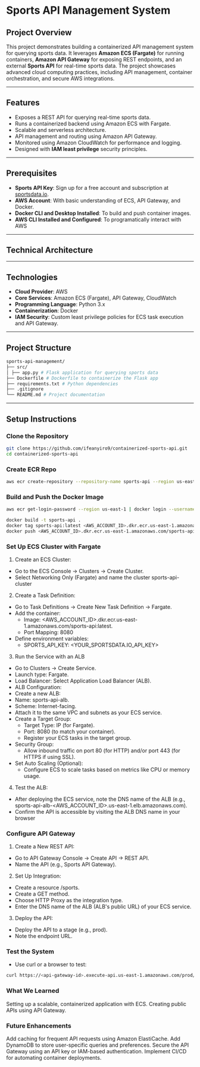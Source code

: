 # Sports API Management System

## **Project Overview**
This project demonstrates building a containerized API management system for querying sports data. It leverages **Amazon ECS (Fargate)** for running containers, **Amazon API Gateway** for exposing REST endpoints, and an external **Sports API** for real-time sports data. The project showcases advanced cloud computing practices, including API management, container orchestration, and secure AWS integrations.

---

## **Features**
- Exposes a REST API for querying real-time sports data.
- Runs a containerized backend using Amazon ECS with Fargate.
- Scalable and serverless architecture.
- API management and routing using Amazon API Gateway.
- Monitored using Amazon CloudWatch for performance and logging.
- Designed with **IAM least privilege** security principles.

---

## **Prerequisites**
- **Sports API Key**: Sign up for a free account and subscription at [sportsdata.io](https://sportsdata.io).
- **AWS Account**: With basic understanding of ECS, API Gateway, and Docker.
- **Docker CLI and Desktop Installed**: To build and push container images.
- **AWS CLI Installed and Configured**: To programatically interact with AWS

---

## **Technical Architecture**


---

## **Technologies**
- **Cloud Provider**: AWS
- **Core Services**: Amazon ECS (Fargate), API Gateway, CloudWatch
- **Programming Language**: Python 3.x
- **Containerization**: Docker
- **IAM Security**: Custom least privilege policies for ECS task execution and API Gateway.

---

## **Project Structure**

```bash
sports-api-management/
├── src/
│ ├── app.py # Flask application for querying sports data
├── Dockerfile # Dockerfile to containerize the Flask app
├── requirements.txt # Python dependencies
├── .gitignore
└── README.md # Project documentation
```

---

## **Setup Instructions**

### **Clone the Repository**
```bash
git clone https://github.com/ifeanyiro9/containerized-sports-api.git
cd containerized-sports-api
```
### **Create ECR Repo**
```bash
aws ecr create-repository --repository-name sports-api --region us-east-1
```

### **Build and Push the Docker Image**
```bash
aws ecr get-login-password --region us-east-1 | docker login --username AWS --password-stdin <AWS_ACCOUNT_ID>.dkr.ecr.us-east-1.amazonaws.com

docker build -t sports-api .
docker tag sports-api:latest <AWS_ACCOUNT_ID>.dkr.ecr.us-east-1.amazonaws.com/sports-api:latest
docker push <AWS_ACCOUNT_ID>.dkr.ecr.us-east-1.amazonaws.com/sports-api:latest
```

### **Set Up ECS Cluster with Fargate**
1. Create an ECS Cluster:
- Go to the ECS Console → Clusters → Create Cluster.
- Select Networking Only (Fargate) and name the cluster sports-api-cluster

2. Create a Task Definition:
- Go to Task Definitions → Create New Task Definition → Fargate.
- Add the container:
  - Image: <AWS_ACCOUNT_ID>.dkr.ecr.us-east-1.amazonaws.com/sports-api:latest.
  - Port Mapping: 8080
- Define environment variables:
  - SPORTS_API_KEY: <YOUR_SPORTSDATA.IO_API_KEY>
3. Run the Service with an ALB
- Go to Clusters → Create Service.
- Launch type: Fargate.
- Load Balancer: Select Application Load Balancer (ALB).
- ALB Configuration:
 - Create a new ALB:
 - Name: sports-api-alb.
 - Scheme: Internet-facing.
 - Attach it to the same VPC and subnets as your ECS service.
- Create a Target Group:
  - Target Type: IP (for Fargate).
  - Port: 8080 (to match your container).
  - Register your ECS tasks in the target group.
- Security Group:
  - Allow inbound traffic on port 80 (for HTTP) and/or port 443 (for HTTPS if using SSL).
- Set Auto Scaling (Optional):
  - Configure ECS to scale tasks based on metrics like CPU or memory usage.
4. Test the ALB:
- After deploying the ECS service, note the DNS name of the ALB (e.g., sports-api-alb-<AWS_ACCOUNT_ID>.us-east-1.elb.amazonaws.com).
- Confirm the API is accessible by visiting the ALB DNS name in your browser

### **Configure API Gateway**
1. Create a New REST API:
- Go to API Gateway Console → Create API → REST API.
- Name the API (e.g., Sports API Gateway).

2. Set Up Integration:
- Create a resource /sports.
- Create a GET method.
- Choose HTTP Proxy as the integration type.
- Enter the DNS name of the ALB (ALB's public URL) of your ECS service.

3. Deploy the API:
- Deploy the API to a stage (e.g., prod).
- Note the endpoint URL.

### **Test the System**
- Use curl or a browser to test:
```bash
curl https://<api-gateway-id>.execute-api.us-east-1.amazonaws.com/prod/sports
```

### **What We Learned**
Setting up a scalable, containerized application with ECS.
Creating public APIs using API Gateway.

### **Future Enhancements**
Add caching for frequent API requests using Amazon ElastiCache.
Add DynamoDB to store user-specific queries and preferences.
Secure the API Gateway using an API key or IAM-based authentication.
Implement CI/CD for automating container deployments.


